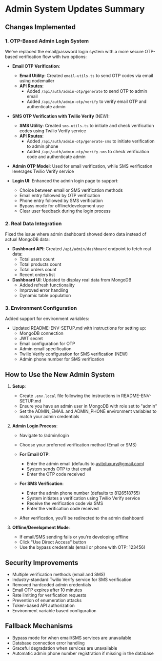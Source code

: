 # Admin System Updates Summary

## Changes Implemented

### 1. OTP-Based Admin Login System
We've replaced the email/password login system with a more secure OTP-based verification flow with two options:

- **Email OTP Verification**:
  - **Email Utility**: Created `email-utils.ts` to send OTP codes via email using nodemailer
  - **API Routes**:
    - Added `/api/auth/admin-otp/generate` to send OTP to admin email
    - Added `/api/auth/admin-otp/verify` to verify email OTP and authenticate admin

- **SMS OTP Verification with Twilio Verify** (NEW):
  - **SMS Utility**: Created `sms-utils.ts` to initiate and check verification codes using Twilio Verify service
  - **API Routes**:
    - Added `/api/auth/admin-otp/generate-sms` to initiate verification to admin phone
    - Added `/api/auth/admin-otp/verify-sms` to check verification code and authenticate admin

- **Admin OTP Model**: Used for email verification, while SMS verification leverages Twilio Verify service
- **Login UI**: Enhanced the admin login page to support:
  - Choice between email or SMS verification methods
  - Email entry followed by OTP verification
  - Phone entry followed by SMS verification
  - Bypass mode for offline/development use
  - Clear user feedback during the login process

### 2. Real Data Integration
Fixed the issue where admin dashboard showed demo data instead of actual MongoDB data:

- **Dashboard API**: Created `/api/admin/dashboard` endpoint to fetch real data:
  - Total users count
  - Total products count
  - Total orders count
  - Recent orders list
- **Dashboard UI**: Updated to display real data from MongoDB
  - Added refresh functionality
  - Improved error handling
  - Dynamic table population

### 3. Environment Configuration
Added support for environment variables:

- Updated README-ENV-SETUP.md with instructions for setting up:
  - MongoDB connection
  - JWT secret
  - Email configuration for OTP
  - Admin email specification
  - Twilio Verify configuration for SMS verification (NEW)
  - Admin phone number for SMS verification

## How to Use the New Admin System

1. **Setup**:
   - Create `.env.local` file following the instructions in README-ENV-SETUP.md
   - Ensure you have an admin user in MongoDB with role set to "admin"
   - Set the ADMIN_EMAIL and ADMIN_PHONE environment variables to match your admin credentials

2. **Admin Login Process**:
   - Navigate to /admin/login
   - Choose your preferred verification method (Email or SMS)
   
   - **For Email OTP**:
     - Enter the admin email (defaults to avitoluxury@gmail.com)
     - System sends OTP to that email
     - Enter the OTP code received
   
   - **For SMS Verification**:
     - Enter the admin phone number (defaults to 8126518755)
     - System initiates a verification using Twilio Verify service
     - Receive the verification code via SMS
     - Enter the verification code received
   
   - After verification, you'll be redirected to the admin dashboard

3. **Offline/Development Mode**:
   - If email/SMS sending fails or you're developing offline
   - Click "Use Direct Access" button
   - Use the bypass credentials (email or phone with OTP: 123456)

## Security Improvements

- Multiple verification methods (email and SMS)
- Industry-standard Twilio Verify service for SMS verification
- Removed hardcoded admin credentials
- Email OTP expires after 10 minutes
- Rate limiting for verification requests
- Prevention of enumeration attacks
- Token-based API authorization
- Environment variable based configuration

## Fallback Mechanisms

- Bypass mode for when email/SMS services are unavailable
- Database connection error handling
- Graceful degradation when services are unavailable
- Automatic admin phone number registration if missing in the database 